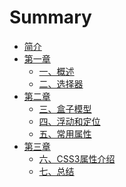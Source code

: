 # Summary

* [简介](README.md)
* [第一章]()
  * [一、概述](di-yi-zhang/yi-3001-gai-shu.md)
  * [二、选择器](di-yi-zhang/er-3001-xuan-ze-qi.md)
* [第二章]()
  * [三、盒子模型](di-er-zhang/san-3001-he-zi-mo-xing.md)
  * [四、浮动和定位](di-er-zhang/si-3001-fu-dong-he-ding-wei.md)
  * [五、常用属性](di-er-zhang/wu-3001-chang-yong-shu-xing.md)
* [第三章]()
  * [六、CSS3属性介绍](di-san-zhang/liu-3001-css3-shu-xing-jie-shao.md)
  * [七、总结](di-san-zhang/qi-3001-zong-jie.md)


